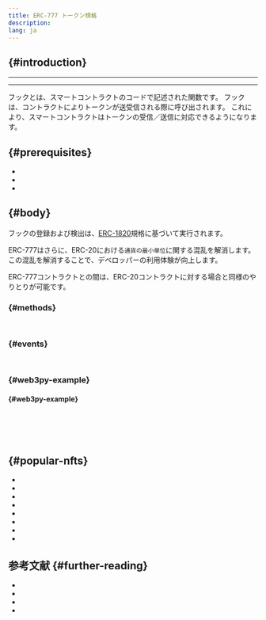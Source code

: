 ```yaml
---
title: ERC-777 トークン規格
description:
lang: ja
---
```


##  {#introduction}

****

****

フックとは、スマートコントラクトのコードで記述された関数です。 フックは、コントラクトによりトークンが送受信される際に呼び出されます。 これにより、スマートコントラクトはトークンの受信／送信に対応できるようになります。

##  {#prerequisites}

- []()
- []()
- []()

##  {#body}

フックの登録および検出は、[ERC-1820](https://eips.ethereum.org/EIPS/eip-1820)規格に基づいて実行されます。

ERC-777はさらに、ERC-20における`通貨の最小単位`に関する混乱を解消します。 この混乱を解消することで、デベロッパーの利用体験が向上します。

ERC-777コントラクトとの間は、ERC-20コントラクトに対する場合と同様のやりとりが可能です。

###  {#methods}

```solidity
    
```

###  {#events}

```solidity
    
```

###  {#web3py-example}

####  {#web3py-example}

```

```

```python




```

```python


```

##  {#popular-nfts}

-
-
-
-
-
-
-
-

## 参考文献 {#further-reading}

- []()
- []()
- []()
- []()
